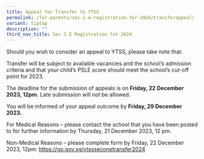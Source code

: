 ```yaml
---
title: Appeal for Transfer to YTSS
permalink: /for-parents/sec-1-e-registration-for-2024/transferappeal/
variant: tiptap
description: ""
third_nav_title: Sec 1 E Registration for 2024
---
```

<p>Should you wish to consider an appeal to YTSS, please take note that:</p><p>Transfer will be subject to available vacancies and the school’s admission criteria and that your child’s PSLE score should meet the school’s cut-off point for 2023. </p><p>The deadline for the submission of appeals is on <strong>Friday, 22 December 2023, 12pm.</strong> Late submission will not be allowed. </p><p>You will be informed of your appeal outcome by <strong>Friday, 29 December 2023.</strong></p><p>For Medical Reasons – please contact the school that you have been posted to for further information by Thursday, 21 December 2023, 12 pm.  </p><p>Non-Medical Reasons – please complete form by Friday, 22 December 2023, 12pm: <a href="https://go.gov.sg/ytssseconetransfer2024" rel="noopener noreferrer nofollow" target="_blank">https://go.gov.sg/ytssseconetransfer2024</a></p><p></p>